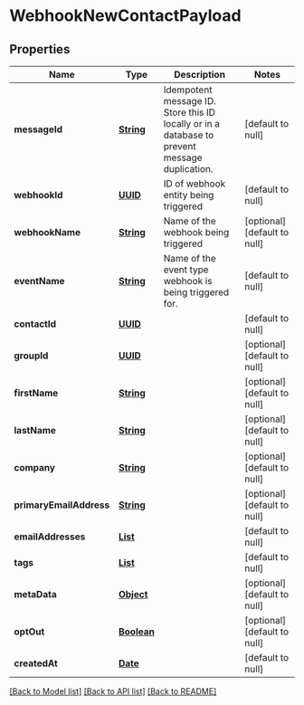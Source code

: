 # WebhookNewContactPayload
## Properties

Name | Type | Description | Notes
------------ | ------------- | ------------- | -------------
**messageId** | [**String**](string) | Idempotent message ID. Store this ID locally or in a database to prevent message duplication. | [default to null]
**webhookId** | [**UUID**](UUID) | ID of webhook entity being triggered | [default to null]
**webhookName** | [**String**](string) | Name of the webhook being triggered | [optional] [default to null]
**eventName** | [**String**](string) | Name of the event type webhook is being triggered for. | [default to null]
**contactId** | [**UUID**](UUID) |  | [default to null]
**groupId** | [**UUID**](UUID) |  | [optional] [default to null]
**firstName** | [**String**](string) |  | [optional] [default to null]
**lastName** | [**String**](string) |  | [optional] [default to null]
**company** | [**String**](string) |  | [optional] [default to null]
**primaryEmailAddress** | [**String**](string) |  | [optional] [default to null]
**emailAddresses** | [**List**](string) |  | [default to null]
**tags** | [**List**](string) |  | [default to null]
**metaData** | [**Object**]() |  | [optional] [default to null]
**optOut** | [**Boolean**](boolean) |  | [optional] [default to null]
**createdAt** | [**Date**](DateTime) |  | [default to null]

[[Back to Model list]](../README#documentation-for-models) [[Back to API list]](../README#documentation-for-api-endpoints) [[Back to README]](../README)

